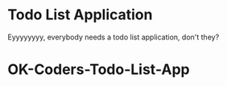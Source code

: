 Todo List Application
=====================

Eyyyyyyyy, everybody needs a todo list application, don't they?
# OK-Coders-Todo-List-App
